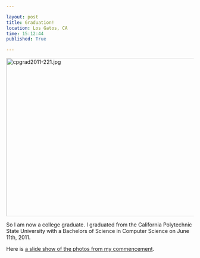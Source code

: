 ```yaml
---

layout: post
title: Graduation!
location: Los Gatos, CA
time: 15:12:44
published: True

---
```


<a href="http://www.flickr.com/photos/dlnwelch/5826629101/" title="cpgrad2011-221.jpg by dlnwelch, on Flickr"><img src="http://farm4.static.flickr.com/3502/5826629101_615de8c6b0_z.jpg" width="640" height="425" alt="cpgrad2011-221.jpg"></a>

So I am now a college graduate. I graduated from the California Polytechnic State University with a Bachelors of Science in Computer Science on June 11th, 2011.

Here is [a slide show of the photos from my commencement](http://www.flickr.com/photos/tags/cpgrad2011/show/).
